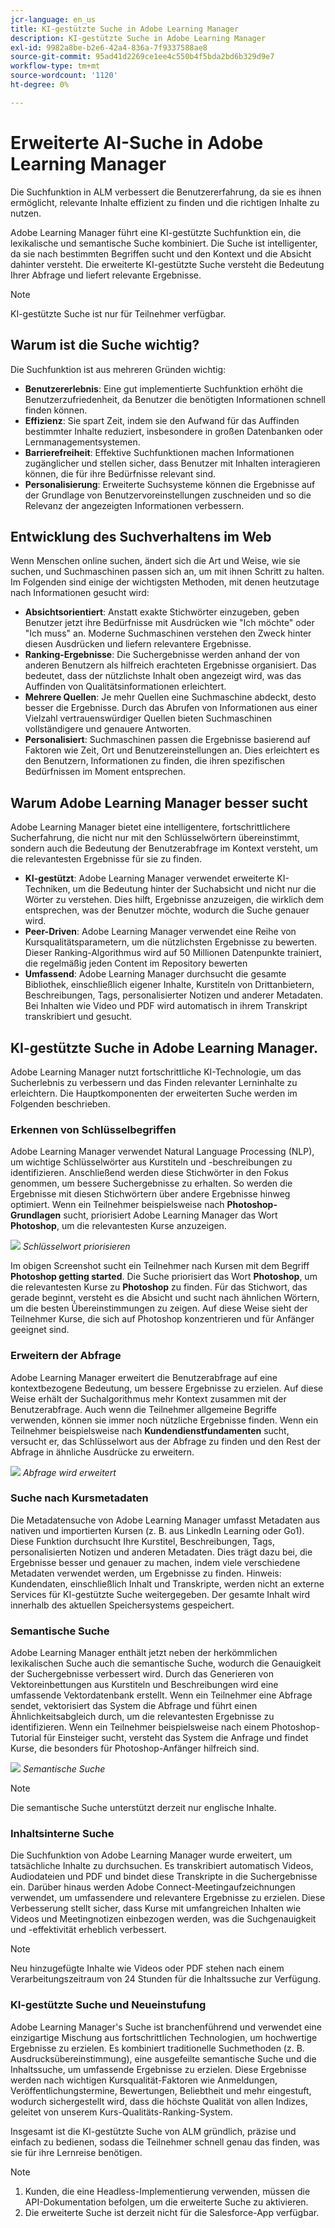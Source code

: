 ```yaml
---
jcr-language: en_us
title: KI-gestützte Suche in Adobe Learning Manager
description: KI-gestützte Suche in Adobe Learning Manager
exl-id: 9982a8be-b2e6-42a4-836a-7f9337588ae8
source-git-commit: 95ad41d2269ce1ee4c550b4f5bda2bd6b329d9e7
workflow-type: tm+mt
source-wordcount: '1120'
ht-degree: 0%

---
```


# Erweiterte AI-Suche in Adobe Learning Manager

Die Suchfunktion in ALM verbessert die Benutzererfahrung, da sie es ihnen ermöglicht, relevante Inhalte effizient zu finden und die richtigen Inhalte zu nutzen.

Adobe Learning Manager führt eine KI-gestützte Suchfunktion ein, die lexikalische und semantische Suche kombiniert. Die Suche ist intelligenter, da sie nach bestimmten Begriffen sucht und den Kontext und die Absicht dahinter versteht. Die erweiterte KI-gestützte Suche versteht die Bedeutung Ihrer Abfrage und liefert relevante Ergebnisse.

>[!NOTE]
>
>KI-gestützte Suche ist nur für Teilnehmer verfügbar.

## Warum ist die Suche wichtig?

Die Suchfunktion ist aus mehreren Gründen wichtig:

* **Benutzererlebnis**: Eine gut implementierte Suchfunktion erhöht die Benutzerzufriedenheit, da Benutzer die benötigten Informationen schnell finden können.
* **Effizienz**: Sie spart Zeit, indem sie den Aufwand für das Auffinden bestimmter Inhalte reduziert, insbesondere in großen Datenbanken oder Lernmanagementsystemen.
* **Barrierefreiheit**: Effektive Suchfunktionen machen Informationen zugänglicher und stellen sicher, dass Benutzer mit Inhalten interagieren können, die für ihre Bedürfnisse relevant sind.
* **Personalisierung**: Erweiterte Suchsysteme können die Ergebnisse auf der Grundlage von Benutzervoreinstellungen zuschneiden und so die Relevanz der angezeigten Informationen verbessern.

## Entwicklung des Suchverhaltens im Web

Wenn Menschen online suchen, ändert sich die Art und Weise, wie sie suchen, und Suchmaschinen passen sich an, um mit ihnen Schritt zu halten. Im Folgenden sind einige der wichtigsten Methoden, mit denen heutzutage nach Informationen gesucht wird:

* **Absichtsorientiert**: Anstatt exakte Stichwörter einzugeben, geben Benutzer jetzt ihre Bedürfnisse mit Ausdrücken wie &quot;Ich möchte&quot; oder &quot;Ich muss&quot; an. Moderne Suchmaschinen verstehen den Zweck hinter diesen Ausdrücken und liefern relevantere Ergebnisse.
* **Ranking-Ergebnisse**: Die Suchergebnisse werden anhand der von anderen Benutzern als hilfreich erachteten Ergebnisse organisiert. Das bedeutet, dass der nützlichste Inhalt oben angezeigt wird, was das Auffinden von Qualitätsinformationen erleichtert.
* **Mehrere Quellen**: Je mehr Quellen eine Suchmaschine abdeckt, desto besser die Ergebnisse. Durch das Abrufen von Informationen aus einer Vielzahl vertrauenswürdiger Quellen bieten Suchmaschinen vollständigere und genauere Antworten.
* **Personalisiert**: Suchmaschinen passen die Ergebnisse basierend auf Faktoren wie Zeit, Ort und Benutzereinstellungen an. Dies erleichtert es den Benutzern, Informationen zu finden, die ihren spezifischen Bedürfnissen im Moment entsprechen.

## Warum Adobe Learning Manager besser sucht

Adobe Learning Manager bietet eine intelligentere, fortschrittlichere Sucherfahrung, die nicht nur mit den Schlüsselwörtern übereinstimmt, sondern auch die Bedeutung der Benutzerabfrage im Kontext versteht, um die relevantesten Ergebnisse für sie zu finden.

* **KI-gestützt**: Adobe Learning Manager verwendet erweiterte KI-Techniken, um die Bedeutung hinter der Suchabsicht und nicht nur die Wörter zu verstehen. Dies hilft, Ergebnisse anzuzeigen, die wirklich dem entsprechen, was der Benutzer möchte, wodurch die Suche genauer wird.
* **Peer-Driven**: Adobe Learning Manager verwendet eine Reihe von Kursqualitätsparametern, um die nützlichsten Ergebnisse zu bewerten. Dieser Ranking-Algorithmus wird auf 50 Millionen Datenpunkte trainiert, die regelmäßig jeden Content im Repository bewerten
* **Umfassend**: Adobe Learning Manager durchsucht die gesamte Bibliothek, einschließlich eigener Inhalte, Kurstiteln von Drittanbietern, Beschreibungen, Tags, personalisierter Notizen und anderer Metadaten. Bei Inhalten wie Video und PDF wird automatisch in ihrem Transkript transkribiert und gesucht.

## KI-gestützte Suche in Adobe Learning Manager.

Adobe Learning Manager nutzt fortschrittliche KI-Technologie, um das Sucherlebnis zu verbessern und das Finden relevanter Lerninhalte zu erleichtern. Die Hauptkomponenten der erweiterten Suche werden im Folgenden beschrieben.

### Erkennen von Schlüsselbegriffen

Adobe Learning Manager verwendet Natural Language Processing (NLP), um wichtige Schlüsselwörter aus Kurstiteln und -beschreibungen zu identifizieren. Anschließend werden diese Stichwörter in den Fokus genommen, um bessere Suchergebnisse zu erhalten. So werden die Ergebnisse mit diesen Stichwörtern über andere Ergebnisse hinweg optimiert. Wenn ein Teilnehmer beispielsweise nach **Photoshop-Grundlagen** sucht, priorisiert Adobe Learning Manager das Wort **Photoshop**, um die relevantesten Kurse anzuzeigen.

![](assets/search-2.png)
_Schlüsselwort priorisieren_

Im obigen Screenshot sucht ein Teilnehmer nach Kursen mit dem Begriff **Photoshop getting started**. Die Suche priorisiert das Wort **Photoshop**, um die relevantesten Kurse zu **Photoshop** zu finden. Für das Stichwort, das gerade beginnt, versteht es die Absicht und sucht nach ähnlichen Wörtern, um die besten Übereinstimmungen zu zeigen. Auf diese Weise sieht der Teilnehmer Kurse, die sich auf Photoshop konzentrieren und für Anfänger geeignet sind.

### Erweitern der Abfrage

Adobe Learning Manager erweitert die Benutzerabfrage auf eine kontextbezogene Bedeutung, um bessere Ergebnisse zu erzielen. Auf diese Weise erhält der Suchalgorithmus mehr Kontext zusammen mit der Benutzerabfrage. Auch wenn die Teilnehmer allgemeine Begriffe verwenden, können sie immer noch nützliche Ergebnisse finden. Wenn ein Teilnehmer beispielsweise nach **Kundendienstfundamenten** sucht, versucht er, das Schlüsselwort aus der Abfrage zu finden und den Rest der Abfrage in ähnliche Ausdrücke zu erweitern.

![](assets/search-1.png)
_Abfrage wird erweitert_

### Suche nach Kursmetadaten

Die Metadatensuche von Adobe Learning Manager umfasst Metadaten aus nativen und importierten Kursen (z. B. aus LinkedIn Learning oder Go1). Diese Funktion durchsucht Ihre Kurstitel, Beschreibungen, Tags, personalisierten Notizen und anderen Metadaten. Dies trägt dazu bei, die Ergebnisse besser und genauer zu machen, indem viele verschiedene Metadaten verwendet werden, um Ergebnisse zu finden.
Hinweis: Kundendaten, einschließlich Inhalt und Transkripte, werden nicht an externe Services für KI-gestützte Suche weitergegeben. Der gesamte Inhalt wird innerhalb des aktuellen Speichersystems gespeichert.

### Semantische Suche

Adobe Learning Manager enthält jetzt neben der herkömmlichen lexikalischen Suche auch die semantische Suche, wodurch die Genauigkeit der Suchergebnisse verbessert wird. Durch das Generieren von Vektoreinbettungen aus Kurstiteln und Beschreibungen wird eine umfassende Vektordatenbank erstellt. Wenn ein Teilnehmer eine Abfrage sendet, vektorisiert das System die Abfrage und führt einen Ähnlichkeitsabgleich durch, um die relevantesten Ergebnisse zu identifizieren. Wenn ein Teilnehmer beispielsweise nach einem Photoshop-Tutorial für Einsteiger sucht, versteht das System die Anfrage und findet Kurse, die besonders für Photoshop-Anfänger hilfreich sind.

![](assets/semantic-search.png)
_Semantische Suche_

>[!NOTE]
>
>Die semantische Suche unterstützt derzeit nur englische Inhalte.

### Inhaltsinterne Suche

Die Suchfunktion von Adobe Learning Manager wurde erweitert, um tatsächliche Inhalte zu durchsuchen. Es transkribiert automatisch Videos, Audiodateien und PDF und bindet diese Transkripte in die Suchergebnisse ein. Darüber hinaus werden Adobe Connect-Meetingaufzeichnungen verwendet, um umfassendere und relevantere Ergebnisse zu erzielen. Diese Verbesserung stellt sicher, dass Kurse mit umfangreichen Inhalten wie Videos und Meetingnotizen einbezogen werden, was die Suchgenauigkeit und -effektivität erheblich verbessert.

>[!NOTE]
>
>Neu hinzugefügte Inhalte wie Videos oder PDF stehen nach einem Verarbeitungszeitraum von 24 Stunden für die Inhaltssuche zur Verfügung.

### KI-gestützte Suche und Neueinstufung

Adobe Learning Manager&#39;s Suche ist branchenführend und verwendet eine einzigartige Mischung aus fortschrittlichen Technologien, um hochwertige Ergebnisse zu erzielen. Es kombiniert traditionelle Suchmethoden (z. B. Ausdrucksübereinstimmung), eine ausgefeilte semantische Suche und die Inhaltssuche, um umfassende Ergebnisse zu erzielen. Diese Ergebnisse werden nach wichtigen Kursqualität-Faktoren wie Anmeldungen, Veröffentlichungstermine, Bewertungen, Beliebtheit und mehr eingestuft, wodurch sichergestellt wird, dass die höchste Qualität von allen Indizes, geleitet von unserem Kurs-Qualitäts-Ranking-System.

Insgesamt ist die KI-gestützte Suche von ALM gründlich, präzise und einfach zu bedienen, sodass die Teilnehmer schnell genau das finden, was sie für ihre Lernreise benötigen.


>[!NOTE]
>
>1. Kunden, die eine Headless-Implementierung verwenden, müssen die API-Dokumentation befolgen, um die erweiterte Suche zu aktivieren.
>2. Die erweiterte Suche ist derzeit nicht für die Salesforce-App verfügbar.
